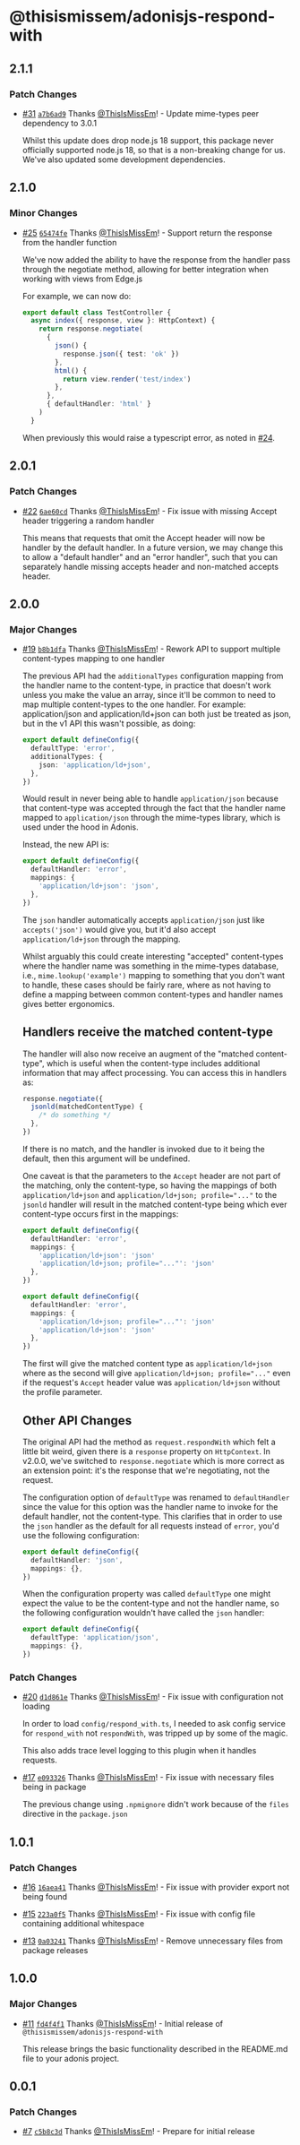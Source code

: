 # @thisismissem/adonisjs-respond-with

## 2.1.1

### Patch Changes

- [#31](https://github.com/ThisIsMissEm/adonisjs-respond-with/pull/31) [`a7b6ad9`](https://github.com/ThisIsMissEm/adonisjs-respond-with/commit/a7b6ad9d8b3fe806b575e984b1dc568b1be44630) Thanks [@ThisIsMissEm](https://github.com/ThisIsMissEm)! - Update mime-types peer dependency to 3.0.1

  Whilst this update does drop node.js 18 support, this package never officially supported node.js 18, so that is a non-breaking change for us. We've also updated some development dependencies.

## 2.1.0

### Minor Changes

- [#25](https://github.com/ThisIsMissEm/adonisjs-respond-with/pull/25) [`65474fe`](https://github.com/ThisIsMissEm/adonisjs-respond-with/commit/65474fe66c30493cfcc7c692dc232fce4c349bd0) Thanks [@ThisIsMissEm](https://github.com/ThisIsMissEm)! - Support return the response from the handler function

  We've now added the ability to have the response from the handler pass through the negotiate method, allowing for better integration when working with views from Edge.js

  For example, we can now do:

  ```typescript
  export default class TestController {
    async index({ response, view }: HttpContext) {
      return response.negotiate(
        {
          json() {
            response.json({ test: 'ok' })
          },
          html() {
            return view.render('test/index')
          },
        },
        { defaultHandler: 'html' }
      )
    }
  ```

  When previously this would raise a typescript error, as noted in [#24](https://github.com/ThisIsMissEm/adonisjs-respond-with/issues/24).

## 2.0.1

### Patch Changes

- [#22](https://github.com/ThisIsMissEm/adonisjs-respond-with/pull/22) [`6ae60cd`](https://github.com/ThisIsMissEm/adonisjs-respond-with/commit/6ae60cd59044ea3503ccfc335d747539bb85ffb7) Thanks [@ThisIsMissEm](https://github.com/ThisIsMissEm)! - Fix issue with missing Accept header triggering a random handler

  This means that requests that omit the Accept header will now be handler by the default handler. In a future version, we may change this to allow a "default handler" and an "error handler", such that you can separately handle missing accepts header and non-matched accepts header.

## 2.0.0

### Major Changes

- [#19](https://github.com/ThisIsMissEm/adonisjs-respond-with/pull/19) [`b8b1dfa`](https://github.com/ThisIsMissEm/adonisjs-respond-with/commit/b8b1dfa9949bf73c463e10d4f38c42b6e5f29f06) Thanks [@ThisIsMissEm](https://github.com/ThisIsMissEm)! - Rework API to support multiple content-types mapping to one handler

  The previous API had the `additionalTypes` configuration mapping from the handler name to the content-type, in practice that doesn't work unless you make the value an array, since it'll be common to need to map multiple content-types to the one handler. For example: application/json and application/ld+json can both just be treated as json, but in the v1 API this wasn't possible, as doing:

  ```typescript
  export default defineConfig({
    defaultType: 'error',
    additionalTypes: {
      json: 'application/ld+json',
    },
  })
  ```

  Would result in never being able to handle `application/json` because that content-type was accepted through the fact that the handler name mapped to `application/json` through the mime-types library, which is used under the hood in Adonis.

  Instead, the new API is:

  ```typescript
  export default defineConfig({
    defaultHandler: 'error',
    mappings: {
      'application/ld+json': 'json',
    },
  })
  ```

  The `json` handler automatically accepts `application/json` just like `accepts('json')` would give you, but it'd also accept `application/ld+json` through the mapping.

  Whilst arguably this could create interesting "accepted" content-types where the handler name was something in the mime-types database, i.e., `mime.lookup('example')` mapping to something that you don't want to handle, these cases should be fairly rare, where as not having to define a mapping between common content-types and handler names gives better ergonomics.

  ## Handlers receive the matched content-type

  The handler will also now receive an augment of the "matched content-type", which is useful when the content-type includes additional information that may affect processing. You can access this in handlers as:

  ```typescript
  response.negotiate({
    jsonld(matchedContentType) {
      /* do something */
    },
  })
  ```

  If there is no match, and the handler is invoked due to it being the default, then this argument will be undefined.

  One caveat is that the parameters to the `Accept` header are not part of the matching, only the content-type, so having the mappings of both `application/ld+json` and `application/ld+json; profile="..."` to the `jsonld` handler will result in the matched content-type being which ever content-type occurs first in the mappings:

  ```typescript
  export default defineConfig({
    defaultHandler: 'error',
    mappings: {
      'application/ld+json': 'json'
      'application/ld+json; profile="..."': 'json'
    },
  })
  ```

  ```typescript
  export default defineConfig({
    defaultHandler: 'error',
    mappings: {
      'application/ld+json; profile="..."': 'json'
      'application/ld+json': 'json'
    },
  })
  ```

  The first will give the matched content type as `application/ld+json` where as the second will give `application/ld+json; profile="..."` even if the request's `Accept` header value was `application/ld+json` without the profile parameter.

  ## Other API Changes

  The original API had the method as `request.respondWith` which felt a little bit weird, given there is a `response` property on `HttpContext`. In v2.0.0, we've switched to `response.negotiate` which is more correct as an extension point: it's the response that we're negotiating, not the request.

  The configuration option of `defaultType` was renamed to `defaultHandler` since the value for this option was the handler name to invoke for the default handler, not the content-type. This clarifies that in order to use the `json` handler as the default for all requests instead of `error`, you'd use the following configuration:

  ```typescript
  export default defineConfig({
    defaultHandler: 'json',
    mappings: {},
  })
  ```

  When the configuration property was called `defaultType` one might expect the value to be the content-type and not the handler name, so the following configuration wouldn't have called the `json` handler:

  ```typescript
  export default defineConfig({
    defaultType: 'application/json',
    mappings: {},
  })
  ```

### Patch Changes

- [#20](https://github.com/ThisIsMissEm/adonisjs-respond-with/pull/20) [`d1d861e`](https://github.com/ThisIsMissEm/adonisjs-respond-with/commit/d1d861e133812b41802dfe4c9e1cb33a3f78a4e5) Thanks [@ThisIsMissEm](https://github.com/ThisIsMissEm)! - Fix issue with configuration not loading

  In order to load `config/respond_with.ts`, I needed to ask config service for `respond_with` not `respondWith`, was tripped up by some of the magic.

  This also adds trace level logging to this plugin when it handles requests.

- [#17](https://github.com/ThisIsMissEm/adonisjs-respond-with/pull/17) [`e093326`](https://github.com/ThisIsMissEm/adonisjs-respond-with/commit/e0933268939c0661be08c1263eb3f677ef0d3734) Thanks [@ThisIsMissEm](https://github.com/ThisIsMissEm)! - Fix issue with necessary files being in package

  The previous change using `.npmignore` didn't work because of the `files` directive in the `package.json`

## 1.0.1

### Patch Changes

- [#16](https://github.com/ThisIsMissEm/adonisjs-respond-with/pull/16) [`16aea41`](https://github.com/ThisIsMissEm/adonisjs-respond-with/commit/16aea41629f6f1ffae7ef5b39a8caf51b944e0b7) Thanks [@ThisIsMissEm](https://github.com/ThisIsMissEm)! - Fix issue with provider export not being found

- [#15](https://github.com/ThisIsMissEm/adonisjs-respond-with/pull/15) [`223a0f5`](https://github.com/ThisIsMissEm/adonisjs-respond-with/commit/223a0f5fbde523a19c98b5639a81a131e4cbace2) Thanks [@ThisIsMissEm](https://github.com/ThisIsMissEm)! - Fix issue with config file containing additional whitespace

- [#13](https://github.com/ThisIsMissEm/adonisjs-respond-with/pull/13) [`0a03241`](https://github.com/ThisIsMissEm/adonisjs-respond-with/commit/0a032414426f35921b2f9f32b1ce6b6ebc501b29) Thanks [@ThisIsMissEm](https://github.com/ThisIsMissEm)! - Remove unnecessary files from package releases

## 1.0.0

### Major Changes

- [#11](https://github.com/ThisIsMissEm/adonisjs-respond-with/pull/11) [`fd4f4f1`](https://github.com/ThisIsMissEm/adonisjs-respond-with/commit/fd4f4f1eecc5a11763e63874e857ce28412db91c) Thanks [@ThisIsMissEm](https://github.com/ThisIsMissEm)! - Initial release of `@thisismissem/adonisjs-respond-with`

  This release brings the basic functionality described in the README.md file to your adonis project.

## 0.0.1

### Patch Changes

- [#7](https://github.com/ThisIsMissEm/adonisjs-respond-with/pull/7) [`c5b8c3d`](https://github.com/ThisIsMissEm/adonisjs-respond-with/commit/c5b8c3d08a6ceca71abf13c51a6a90faba76cfb3) Thanks [@ThisIsMissEm](https://github.com/ThisIsMissEm)! - Prepare for initial release
